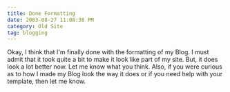 ```yaml
---
title: Done Formatting
date: 2003-08-27 11:08:38 PM
category: Old Site
tag: blogging
---
```


Okay, I think that I'm finally done with the formatting of my Blog. I must admit that it took quite a bit to make it look like part of my site. But, it does look a lot better now. Let me know what you think. Also, if you were curious as to how I made my Blog look the way it does or if you need help with your template, then let me know.
